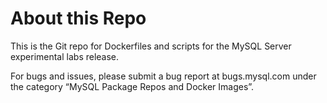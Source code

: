 # About this Repo

This is the Git repo for Dockerfiles and scripts for the MySQL Server experimental labs release.

For bugs and issues, please submit a bug report at bugs.mysql.com under the category “MySQL Package Repos and Docker Images”.
